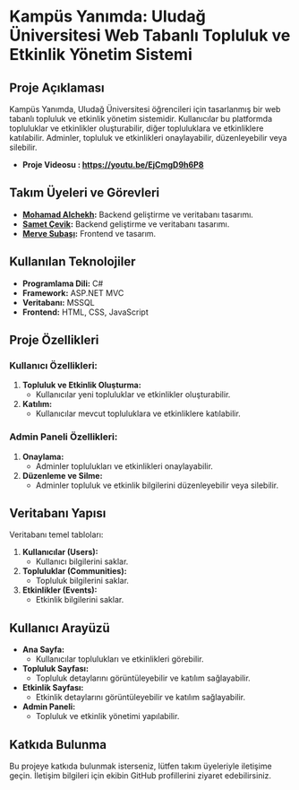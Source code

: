 # Kampüs Yanımda: Uludağ Üniversitesi Web Tabanlı Topluluk ve Etkinlik Yönetim Sistemi


## Proje Açıklaması
Kampüs Yanımda, Uludağ Üniversitesi öğrencileri için tasarlanmış bir web tabanlı topluluk ve etkinlik yönetim sistemidir. Kullanıcılar bu platformda topluluklar ve etkinlikler oluşturabilir, diğer topluluklara ve etkinliklere katılabilir. Adminler, topluluk ve etkinlikleri onaylayabilir, düzenleyebilir veya silebilir.
- **Proje Videosu : https://youtu.be/EjCmgD9h6P8**

## Takım Üyeleri ve Görevleri
- **[Mohamad Alchekh](https://github.com/mohamadAlchekh):** Backend geliştirme ve veritabanı tasarımı.
- **[Samet Çevik](https://github.com/zsamet):** Backend geliştirme ve veritabanı tasarımı.
- **[Merve Subaşı](https://github.com/githubmerve):** Frontend ve tasarım.

## Kullanılan Teknolojiler
- **Programlama Dili:** C#
- **Framework:** ASP.NET MVC
- **Veritabanı:** MSSQL
- **Frontend:** HTML, CSS, JavaScript

## Proje Özellikleri

### Kullanıcı Özellikleri:
1. **Topluluk ve Etkinlik Oluşturma:**
   - Kullanıcılar yeni topluluklar ve etkinlikler oluşturabilir.
2. **Katılım:**
   - Kullanıcılar mevcut topluluklara ve etkinliklere katılabilir.

### Admin Paneli Özellikleri:
1. **Onaylama:**
   - Adminler toplulukları ve etkinlikleri onaylayabilir.
2. **Düzenleme ve Silme:**
   - Adminler topluluk ve etkinlik bilgilerini düzenleyebilir veya silebilir.

## Veritabanı Yapısı
Veritabanı temel tabloları:
1. **Kullanıcılar (Users):**
   - Kullanıcı bilgilerini saklar.
2. **Topluluklar (Communities):**
   - Topluluk bilgilerini saklar.
3. **Etkinlikler (Events):**
   - Etkinlik bilgilerini saklar.

## Kullanıcı Arayüzü
- **Ana Sayfa:**
  - Kullanıcılar toplulukları ve etkinlikleri görebilir.
- **Topluluk Sayfası:**
  - Topluluk detaylarını görüntüleyebilir ve katılım sağlayabilir.
- **Etkinlik Sayfası:**
  - Etkinlik detaylarını görüntüleyebilir ve katılım sağlayabilir.
- **Admin Paneli:**
  - Topluluk ve etkinlik yönetimi yapılabilir.

## Katkıda Bulunma
Bu projeye katkıda bulunmak isterseniz, lütfen takım üyeleriyle iletişime geçin. İletişim bilgileri için ekibin GitHub profillerini ziyaret edebilirsiniz.

